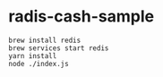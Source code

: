 # radis-cash-sample
```
brew install redis 
brew services start redis
yarn install
node ./index.js
```


